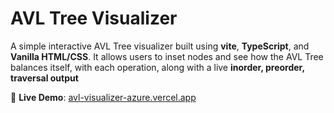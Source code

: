 # AVL Tree Visualizer

A simple interactive AVL Tree visualizer built using **vite**, **TypeScript**, and **Vanilla HTML/CSS**. It allows users to inset nodes and see how the AVL Tree balances itself, with each operation, along with a live **inorder, preorder, traversal output**

🚀 **Live Demo**: [avl-visualizer-azure.vercel.app](https://avl-visualizer-azure.vercel.app/)